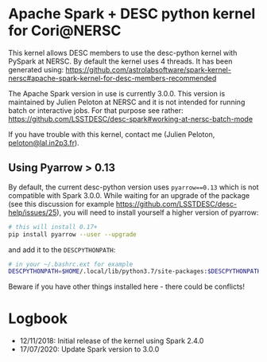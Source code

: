 # Apache Spark + DESC python kernel for Cori@NERSC

This kernel allows DESC members to use the desc-python kernel with PySpark at NERSC.
By default the kernel uses 4 threads. It has been generated using:
https://github.com/astrolabsoftware/spark-kernel-nersc#apache-spark-kernel-for-desc-members-recommended

The Apache Spark version in use is currently 3.0.0. This version is maintained by Julien Peloton at NERSC and it is not intended for running batch or interactive jobs. For that purpose see rather:
https://github.com/LSSTDESC/desc-spark#working-at-nersc-batch-mode

If you have trouble with this kernel, contact me (Julien Peloton, peloton@lal.in2p3.fr).

## Using Pyarrow > 0.13

By default, the current desc-python version uses `pyarrow==0.13` which is not compatible with Spark 3.0.0. While waiting for an upgrade of the package (see this discussion for example https://github.com/LSSTDESC/desc-help/issues/25), you will need to install yourself a higher version of pyarrow:

```bash
# this will install 0.17+
pip install pyarrow --user --upgrade
```

and add it to the `DESCPYTHONPATH`:

```bash
# in your ~/.bashrc.ext for example
DESCPYTHONPATH=$HOME/.local/lib/python3.7/site-packages:$DESCPYTHONPATH
```

Beware if you have other things installed here - there could be conflicts!

# Logbook

- 12/11/2018: Initial release of the kernel using Spark 2.4.0
- 17/07/2020: Update Spark version to 3.0.0
